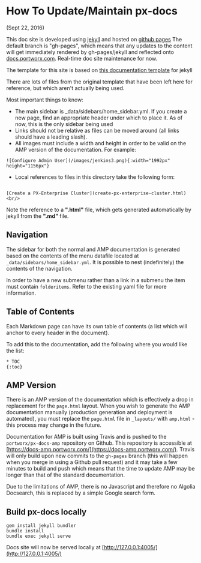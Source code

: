 # How To Update/Maintain px-docs
(Sept 22, 2016)

This doc site is developed using [jekyll](https://jekyllrb.com/) and hosted on [github pages](https://pages.github.com/)
The default branch is "gh-pages", which means that any updates to the content will get immediately rendered by gh-pages/jekyll and reflected onto [docs.portworx.com](http://docs.portworx.com).   Real-time doc site maintenance for now.

The template for this site is based on [this documentation template](http://idratherbewriting.com/documentation-theme-jekyll/) for jekyll

There are lots of files from the original template that have been left here for reference, but which aren't actually being used.

Most important things to know:

  + The main sidebar is _data/sidebars/home_sidebar.yml.   If you create a new page, find an appropriate header under which to place it.  As of now, this is the only sidebar being used
  + Links should not be relative as files can be moved around (all links should have a leading slash).
  + All images must include a width and height in order to be valid on the AMP version of the documentation. For example:
```
![Configure Admin User](/images/jenkins3.png){:width="1992px" height="1156px"}
```
  + Local references to files in this directory take the following form:  
 ```
 
[Create a PX-Enterprise Cluster](create-px-enterprise-cluster.html)  <br/>
 
 ```
Note the reference to a **".html"** file, which gets generated automatically by jekyll from the **".md"** file.


## Navigation

The sidebar for both the normal and AMP documentation is generated based on the contents of the menu datafile located at `_data/sidebars/home_sidebar.yml`. 
It is possible to nest (indefinitely) the contents of the navigation.

In order to have a new submenu rather than a link in a submenu the item must contain `folderitems`. 
Refer to the existing yaml file for more information.


## Table of Contents

Each Markdown page can have its own table of contents (a list which will anchor to every header in the document).

To add this to the documentation, add the following where you would like the list:

```
* TOC
{:toc}
```


## AMP Version

There is an AMP version of the documentation which is effectively a drop in replacement for the `page.html` layout. 
When you wish to generate the AMP documentation manually (production generation and deployment is automated), you must replace the `page.html` file in `_layouts/` with `amp.html` - this process may change in the future.

Documentation for AMP is built using Travis and is pushed to the `portworx/px-docs-amp` repository on Github. 
This repository is accessible at [https://docs-amp.portworx.com/](https://docs-amp.portworx.com/). 
Travis will only build upon new commits to the `gh-pages` branch (this will happen when you merge in using a Github pull request) and it may take a few minutes to build and push which means that the time to update AMP may be longer than that of the standard documentation.

Due to the limitations of AMP, there is no Javascript and therefore no Algolia Docsearch, this is replaced by a simple Google search form.


## Build px-docs locally

```
gem install jekyll bundler
bundle install
bundle exec jekyll serve
```
Docs site will now be served locally at [http://127.0.0.1:4005/](http://127.0.0.1:4005/)